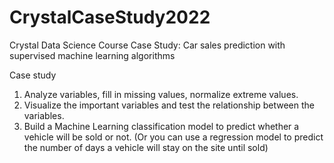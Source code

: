 # CrystalCaseStudy2022
Crystal Data Science Course Case Study: Car sales prediction with supervised machine learning algorithms

Case study
1. Analyze variables, fill in missing values, normalize extreme values.
2. Visualize the important variables and test the relationship between the variables.
3. Build a Machine Learning classification model to predict whether a vehicle will be sold or not. (Or you can use a regression model to predict the number of days a vehicle will stay on the site until sold)
